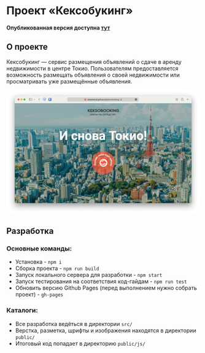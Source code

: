 # Проект «Кексобукинг»

**Опубликованная версия доступна [тут](https://dreadwood.github.io/keksobooking/)**

## О проекте

Кексобукинг — сервис размещения объявлений о сдаче в аренду недвижимости в центре Токио. Пользователям предоставляется возможность размещать объявления о своей недвижимости или просматривать уже размещённые объявления.

![Главный экран](public/img/main-screen.jpg)


## Разработка

### Основные команды:

* Установка - `npm i`
* Сборка проекта - `npm run build`
* Запуск локального сервера для разработки - `npm start`
* Запуск тестирования на соответствия код-гайдам - `npm run test`
* Обновить версию Github Pages (перед выполнением нужно собрать проект) - `gh-pages`

### Каталоги:

* Все разработка ведёться в директории `src/`
* Верстка, разметка, шрифты и изображения находятся в директории `public/`
* Итоговый код попадает в директорию `public/js/`
